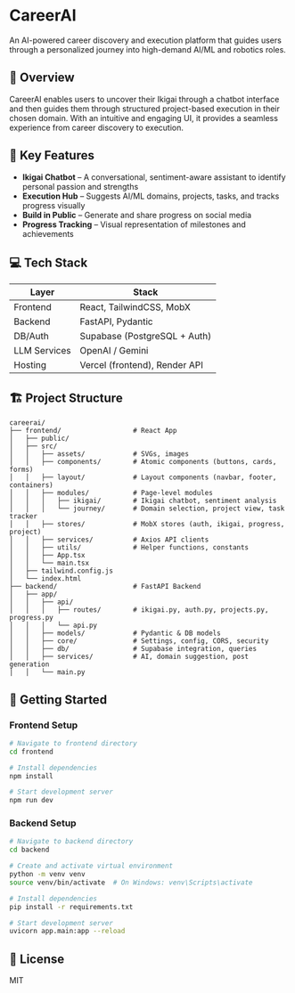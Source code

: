 # CareerAI

An AI-powered career discovery and execution platform that guides users through a personalized journey into high-demand AI/ML and robotics roles.

## 🚀 Overview

CareerAI enables users to uncover their Ikigai through a chatbot interface and then guides them through structured project-based execution in their chosen domain. With an intuitive and engaging UI, it provides a seamless experience from career discovery to execution.

## 🌟 Key Features

* **Ikigai Chatbot** – A conversational, sentiment-aware assistant to identify personal passion and strengths
* **Execution Hub** – Suggests AI/ML domains, projects, tasks, and tracks progress visually
* **Build in Public** – Generate and share progress on social media
* **Progress Tracking** – Visual representation of milestones and achievements

## 💻 Tech Stack

| Layer        | Stack                         |
| ------------ | ----------------------------- |
| Frontend     | React, TailwindCSS, MobX      |
| Backend      | FastAPI, Pydantic             |
| DB/Auth      | Supabase (PostgreSQL + Auth)  |
| LLM Services | OpenAI / Gemini               |
| Hosting      | Vercel (frontend), Render API |

## 🏗️ Project Structure

```
careerai/
├── frontend/                  # React App
│   ├── public/
│   ├── src/
│   │   ├── assets/            # SVGs, images
│   │   ├── components/        # Atomic components (buttons, cards, forms)
│   │   ├── layout/            # Layout components (navbar, footer, containers)
│   │   ├── modules/           # Page-level modules
│   │   │   ├── ikigai/        # Ikigai chatbot, sentiment analysis
│   │   │   └── journey/       # Domain selection, project view, task tracker
│   │   ├── stores/            # MobX stores (auth, ikigai, progress, project)
│   │   ├── services/          # Axios API clients
│   │   ├── utils/             # Helper functions, constants
│   │   ├── App.tsx
│   │   └── main.tsx
│   ├── tailwind.config.js
│   └── index.html
├── backend/                   # FastAPI Backend
│   ├── app/
│   │   ├── api/
│   │   │   ├── routes/        # ikigai.py, auth.py, projects.py, progress.py
│   │   │   └── api.py
│   │   ├── models/            # Pydantic & DB models
│   │   ├── core/              # Settings, config, CORS, security
│   │   ├── db/                # Supabase integration, queries
│   │   ├── services/          # AI, domain suggestion, post generation
│   │   └── main.py
```

## 🚀 Getting Started

### Frontend Setup

```bash
# Navigate to frontend directory
cd frontend

# Install dependencies
npm install

# Start development server
npm run dev
```

### Backend Setup

```bash
# Navigate to backend directory
cd backend

# Create and activate virtual environment
python -m venv venv
source venv/bin/activate  # On Windows: venv\Scripts\activate

# Install dependencies
pip install -r requirements.txt

# Start development server
uvicorn app.main:app --reload
```

## 📄 License

MIT
